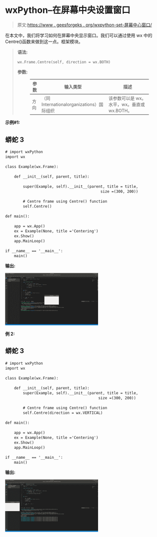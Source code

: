 # wxPython–在屏幕中央设置窗口

> 原文:[https://www . geesforgeks . org/wxpython-set-屏幕中心窗口/](https://www.geeksforgeeks.org/wxpython-set-window-in-center-of-screen/)

在本文中，我们将学习如何在屏幕中央显示窗口。我们可以通过使用 wx 中的 Centre()函数来做到这一点。框架模块。

> **语法:**
> 
> ```
> wx.Frame.Centre(self, direction = wx.BOTH)
> ```
> 
> **参数:**
> 
> <figure class="table">
> 
> | 参数 | 输入类型 | 描述 |
> | --- | --- | --- |
> | 方向 | （同 Internationalorganizations）国际组织 | 该参数可以是 wx。水平，wx。垂直或 wx.BOTH。 |
> 
> </figure>

**示例#1:**

## 蟒蛇 3

```
# import wxPython
import wx

class Example(wx.Frame):

    def __init__(self, parent, title):

        super(Example, self).__init__(parent, title = title,
                                           size =(300, 200))

        # Centre frame using Centre() function
        self.Centre()

def main():

    app = wx.App()
    ex = Example(None, title ='Centering')
    ex.Show()
    app.MainLoop()

if __name__ == '__main__':
    main()
```

**输出:**

![](img/913ee6bea5a842d82e56a7478f56fd45.png)

**例 2:**

## 蟒蛇 3

```
# import wxPython
import wx

class Example(wx.Frame):

    def __init__(self, parent, title):
        super(Example, self).__init__(parent, title = title,
                                          size =(300, 200))

        # Centre frame using Centre() function
        self.Centre(direction = wx.VERTICAL)

def main():

    app = wx.App()
    ex = Example(None, title ='Centering')
    ex.Show()
    app.MainLoop()

if __name__ == '__main__':
    main()
```

**输出:**

![](img/98b79fa2bf8a834809146890624fb4b7.png)